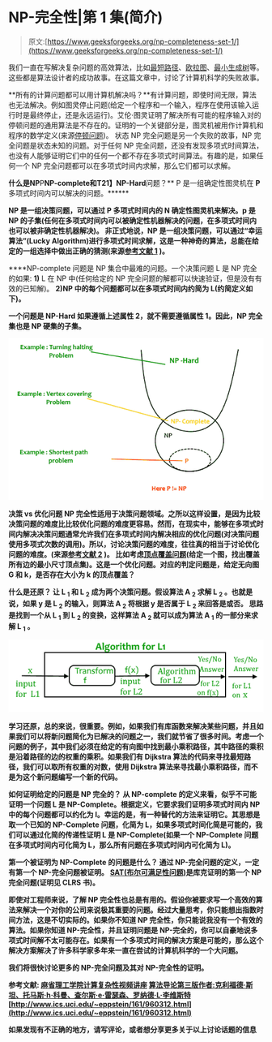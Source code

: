 # NP-完全性|第 1 集(简介)

> 原文:[https://www.geeksforgeeks.org/np-completeness-set-1/](https://www.geeksforgeeks.org/np-completeness-set-1/)

我们一直在写解决复杂问题的高效算法，比如[最短路径](https://www.geeksforgeeks.org/greedy-algorithms-set-6-dijkstras-shortest-path-algorithm/)、[欧拉图](https://www.geeksforgeeks.org/eulerian-path-and-circuit/)、[最小生成树](https://www.geeksforgeeks.org/greedy-algorithms-set-2-kruskals-minimum-spanning-tree-mst/)等。这些都是算法设计者的成功故事。在这篇文章中，讨论了计算机科学的失败故事。

**所有的计算问题都可以用计算机解决吗？**有计算问题，即使时间无限，算法也无法解决。例如图灵停止问题(给定一个程序和一个输入，程序在使用该输入运行时是最终停止，还是永远运行)。艾伦·图灵证明了解决所有可能的程序输入对的停顿问题的通用算法是不存在的。证明的一个关键部分是，图灵机被用作计算机和程序的数学定义(来源[停顿问题](http://en.wikipedia.org/wiki/Halting_problem))。
状态 NP 完全问题是另一个失败的故事，NP 完全问题是状态未知的问题。对于任何 NP 完全问题，还没有发现多项式时间算法，也没有人能够证明它们中的任何一个都不存在多项式时间算法。有趣的是，如果任何一个 NP 完全问题都可以在多项式时间内求解，那么它们都可以求解。

**什么是****NP******P******NP-complete**和**T21】NP-Hard**问题？**
P 是一组确定性图灵机在 **P** 多项式时间内可以解决的问题。******

****NP 是一组决策问题，可以通过 **P** 多项式时间内的 **N** 确定性图灵机来解决。p 是 NP 的子集(任何在多项式时间内可以被确定性机器解决的问题，在多项式时间内也可以被非确定性机器解决)。
非正式地说，NP 是一组决策问题，可以通过“幸运算法”(Lucky Algorithm)进行多项式时间求解，这是一种神奇的算法，总能在给定的一组选择中做出正确的猜测(来源[参考文献 1](http://www.youtube.com/watch?v=moPtwq_cVH8) )。****

****NP-complete 问题是 NP 集合中最难的问题。一个决策问题 L 是 NP 完全的如果:
**1)** L 在 NP 中(任何给定的 NP 完全问题的解都可以快速验证，但是没有有效的已知解)。
**2)**NP 中的每个问题都可以在多项式时间内约简为 L(约简定义如下)。****

****一个问题是 NP-Hard 如果遵循上述属性 2，就不需要遵循属性 1。因此，NP 完全集也是 NP 硬集的子集。****

****![NP, P, NP-complete and NP-Hard problems](img/4c8111772a50403ae71bce2757e21789.png)****

******决策 vs 优化问题**
NP 完全性适用于决策问题领域。之所以这样设置，是因为比较决策问题的难度比比较优化问题的难度更容易。然而，在现实中，能够在多项式时间内解决决策问题通常允许我们在多项式时间内解决相应的优化问题(对决策问题使用多项式次数的调用)。所以，讨论决策问题的难度，往往真的相当于讨论优化问题的难度。(来源[参考文献 2](http://uic.edu.hk/~taochen/teaching/comp3040/week13/l17.pdf) )。
比如考虑[顶点覆盖问题](http://en.wikipedia.org/wiki/Vertex_cover)(给定一个图，找出覆盖所有边的最小尺寸顶点集)。这是一个优化问题。对应的判定问题是，给定无向图 G 和 k，是否存在大小为 k 的顶点覆盖？****

******什么是还原？**
让 L <sub>1</sub> 和 L <sub>2</sub> 成为两个决策问题。假设算法 A <sub>2</sub> 求解 L <sub>2</sub> 。也就是说，如果 y 是 L <sub>2</sub> 的输入，则算法 A <sub>2</sub> 将根据 y 是否属于 L <sub>2</sub> 来回答是或否。
思路是找到一个从 L <sub>1</sub> 到 L <sub>2</sub> 的变换，这样算法 A <sub>2</sub> 就可以成为算法 A <sub>1</sub> 的一部分来求解 L <sub>1</sub> 。****

****![NP-complete problems](img/e8920b7abba03a67743b501adb9484e8.png)****

****学习还原，总的来说，很重要。例如，如果我们有库函数来解决某些问题，并且如果我们可以将新问题简化为已解决的问题之一，我们就节省了很多时间。考虑一个问题的例子，其中我们必须在给定的有向图中找到最小乘积路径，其中路径的乘积是沿着路径的边的权重的乘积。如果我们有 Dijkstra 算法的代码来寻找最短路径，我们可以取所有权重的对数，使用 Dijkstra 算法来寻找最小乘积路径，而不是为这个新问题编写一个新的代码。****

******如何证明给定的问题是 NP 完全的？**
从 NP-complete 的定义来看，似乎不可能证明一个问题 L 是 NP-Complete。根据定义，它要求我们证明多项式时间内 NP 中的每个问题都可以约化为 l。幸运的是，有一种替代的方法来证明它。其思想是取一个已知的 NP-Complete 问题，化简为 L，如果多项式时间化简是可能的，我们可以通过化简的传递性证明 L 是 NP-Complete(如果一个 NP-Complete 问题在多项式时间内可化简为 L，那么所有问题在多项式时间内可化简为 L)。****

******第一个被证明为 NP-Complete 的问题是什么？**
通过 NP-完全问题的定义，一定有第一个 NP-完全问题被证明。 [SAT(布尔可满足性问题)](http://en.wikipedia.org/wiki/Boolean_satisfiability_problem)是库克证明的第一个 NP 完全问题(证明见 CLRS 书)。****

****即使对工程师来说，了解 NP 完全性也总是有用的。假设你被要求写一个高效的算法来解决一个对你的公司来说极其重要的问题。经过大量思考，你只能想出指数时间方法，这是不切实际的。如果你不知道 NP 完全性，你只能说我没有一个有效的算法。如果你知道 NP-完全性，并且证明问题是 NP-完全的，你可以自豪地说多项式时间解不太可能存在。如果有一个多项式时间的解决方案是可能的，那么这个解决方案解决了许多科学家多年来一直在尝试的计算机科学的一个大问题。****

****我们将很快讨论更多的 NP-完全问题及其对 NP-完全性的证明。****

******参考文献:**
[麻省理工学院计算复杂性视频讲座](http://www.youtube.com/watch?v=moPtwq_cVH8)
[算法导论第三版作者:克利福德·斯坦、托马斯·h·科曼、查尔斯·e·雷瑟森、罗纳德·L·李维斯特](http://www.flipkart.com/introduction-algorithms-3/p/itmczynzhyhxv2gs?pid=9788120340077&affid=sandeepgfg)
[http://www.ics.uci.edu/~eppstein/161/960312.html](http://www.ics.uci.edu/~eppstein/161/960312.html)****

****如果发现有不正确的地方，请写评论，或者想分享更多关于以上讨论话题的信息****